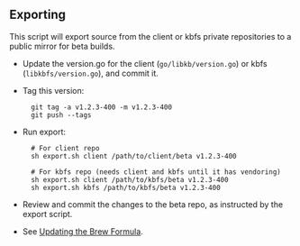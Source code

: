 ## Exporting

This script will export source from the client or kbfs private repositories to a public mirror for beta builds.

- Update the version.go for the client (`go/libkb/version.go`) or kbfs (`libkbfs/version.go`), and commit it.
- Tag this version:

        git tag -a v1.2.3-400 -m v1.2.3-400
        git push --tags

- Run export:

        # For client repo
        sh export.sh client /path/to/client/beta v1.2.3-400

        # For kbfs repo (needs client and kbfs until it has vendoring)
        sh export.sh client /path/to/kbfs/beta v1.2.3-400
        sh export.sh kbfs /path/to/kbfs/beta v1.2.3-400

- Review and commit the changes to the beta repo, as instructed by the export script.
- See [Updating the Brew Formula](https://github.com/keybase/homebrew-beta/blob/master/GUIDE.md#updating-the-formula).
